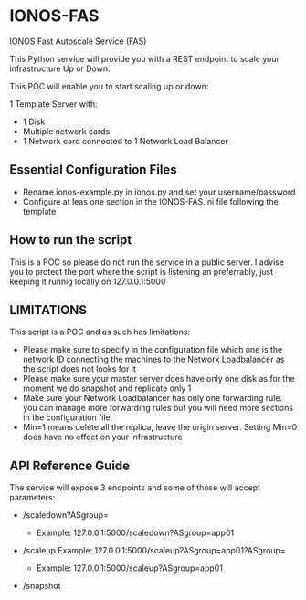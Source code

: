 # IONOS-FAS
IONOS Fast Autoscale Service (FAS)

This Python service will provide you with a REST endpoint to scale your infrastructure Up or Down.

This POC will enable you to start scaling up or down:

1 Template Server with:
- 1 Disk
- Multiple network cards
- 1 Network card connected to 1 Network Load Balancer

## Essential Configuration Files
- Rename ionos-example.py in ionos.py and set your username/password
- Configure at leas one section in the IONOS-FAS.ini file following the template

## How to run the script
This is a POC so please do not run the service in a public server.
I advise you to protect the port where the script is listening an
preferrably, just keeping it runnig locally on 127.0.0.1:5000

## LIMITATIONS
This script is a POC and as such has limitations:
- Please make sure to specify in the configuration file which one is the network ID connecting the machines to the Network Loadbalancer as the script does not looks for it
- Please make sure your master server does have only one disk as for the moment we do snapshot and replicate only 1
- Make sure your Network Loadbalancer has only one forwarding rule. you can manage more forwarding rules but you will need more sections in the configuration file.
- Min=1 means delete all the replica, leave the origin server. Setting Min=0 does have no effect on your infrastructure

## API Reference Guide
The service will expose 3 endpoints and some of those will accept parameters:

- /scaledown?ASgroup=<name of your section in the config file>
  - Example: 127.0.0.1:5000/scaledown?ASgroup=app01

- /scaleup
Example: 127.0.0.1:5000/scaleup?ASgroup=app01?ASgroup=<name of your section in the config file>
  - Example: 127.0.0.1:5000/scaleup?ASgroup=app01

- /snapshot
